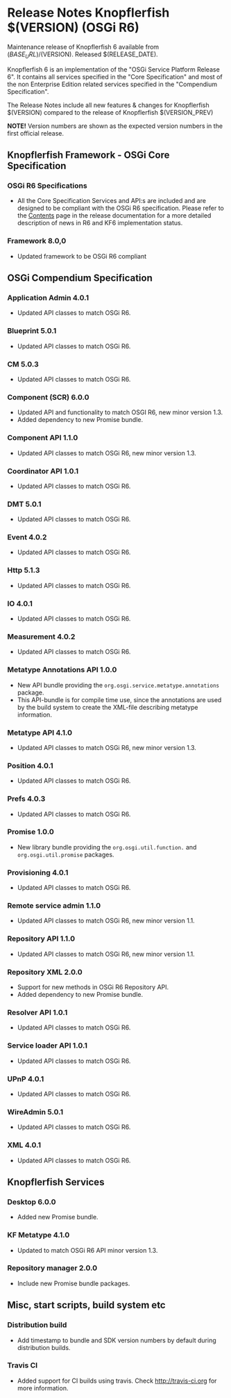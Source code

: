 Release Notes Knopflerfish $(VERSION) (OSGi R6)
======================================================================

Maintenance release of Knopflerfish 6 available from
$(BASE_URL)/$(VERSION). Released $(RELEASE_DATE).

Knopflerfish 6 is an implementation of the "OSGi Service Platform
Release 6". It contains all services specified in the "Core
Specification" and most of the non Enterprise Edition related
services specified in the "Compendium Specification".

The Release Notes include all new features & changes for
Knopflerfish $(VERSION) compared to the release of Knopflerfish
$(VERSION_PREV)

<b>NOTE!</b> Version numbers are shown as the expected version numbers
in the first official release.

Knopflerfish Framework - OSGi Core Specification
----------------------------------------------------------------------

### OSGi R6 Specifications
*  All the Core Specification Services and API:s are included and are
   designed to be compliant with the OSGi R6 specification.
   Please refer to the <a href="components.html">Contents</a> page in the
   release documentation for a more detailed description of news in R6
   and KF6 implementation status.

### Framework 8.0,0

* Updated framework to be OSGi R6 compliant


OSGi Compendium Specification
----------------------------------------------------------------------

### Application Admin 4.0.1
*   Updated API classes to match OSGi R6.

### Blueprint 5.0.1
*   Updated API classes to match OSGi R6. 

### CM 5.0.3
*   Updated API classes to match OSGi R6. 

### Component (SCR) 6.0.0
*   Updated API and functionality to match OSGI R6, new minor version 1.3.
*   Added dependency to new Promise bundle.

### Component API 1.1.0
*   Updated API classes to match OSGi R6, new minor version 1.3.

### Coordinator API 1.0.1
*   Updated API classes to match OSGi R6. 

### DMT 5.0.1
*   Updated API classes to match OSGi R6. 

### Event 4.0.2
*   Updated API classes to match OSGi R6. 

### Http 5.1.3
*   Updated API classes to match OSGi R6. 

### IO 4.0.1
*   Updated API classes to match OSGi R6. 

### Measurement 4.0.2
*   Updated API classes to match OSGi R6. 

### Metatype Annotations API 1.0.0
*   New API bundle providing the
    <code>org.osgi.service.metatype.annotations</code> package.
*   This API-bundle is for compile time use, since the annotations
    are used by the build system to create the XML-file describing
    metatype information.

### Metatype API 4.1.0
*   Updated API classes to match OSGi R6, new minor version 1.3.

### Position 4.0.1
*   Updated API classes to match OSGi R6.

### Prefs 4.0.3
*   Updated API classes to match OSGi R6.

### Promise 1.0.0
*   New library bundle providing the
    <code>org.osgi.util.function.</code> and
    <code>org.osgi.util.promise</code> packages.

### Provisioning 4.0.1
*   Updated API classes to match OSGi R6.

### Remote service admin 1.1.0
*   Updated API classes to match OSGi R6, new minor version 1.1.

### Repository API 1.1.0
*   Updated API classes to match OSGi R6, new minor version 1.1.

### Repository XML 2.0.0
*   Support for new methods in OSGi R6 Repository API.
*   Added dependency to new Promise bundle.

### Resolver API 1.0.1
*   Updated API classes to match OSGi R6.

### Service loader API 1.0.1
*   Updated API classes to match OSGi R6.

### UPnP 4.0.1
*   Updated API classes to match OSGi R6.

### WireAdmin 5.0.1
*   Updated API classes to match OSGi R6.

### XML 4.0.1
*   Updated API classes to match OSGi R6.


Knopflerfish Services
----------------------------------------------------------------------

### Desktop 6.0.0
*   Added new Promise bundle.

### KF Metatype 4.1.0
*   Updated to match OSGi R6 API minor version 1.3.

### Repository manager 2.0.0
*   Include new Promise bundle packages.


Misc, start scripts, build system etc 
----------------------------------------------------------------------

### Distribution build
 *  Add timestamp to bundle and SDK version numbers by default
    during distribution builds.

### Travis CI
 *  Added support for CI builds using travis. Check
    <a href="http://travis-ci.org">http://travis-ci.org</a>
    for more information.

